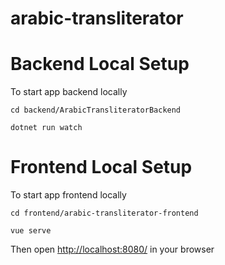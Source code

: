 # arabic-transliterator

# Backend Local Setup

To start app backend locally

`cd backend/ArabicTransliteratorBackend`

`dotnet run watch`

# Frontend Local Setup

To start app frontend locally

`cd frontend/arabic-transliterator-frontend`

`vue serve`

Then open <a target="blank" href="http://localhost:8080/">http://localhost:8080/</a> in your browser